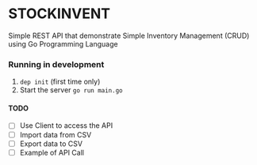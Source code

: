 # STOCKINVENT
Simple REST API that demonstrate Simple Inventory Management (CRUD) using Go Programming Language

### Running in development
1. `dep init` (first time only)
2. Start the server `go run main.go`

#### TODO
- [ ] Use Client to access the API
- [ ] Import data from CSV
- [ ] Export data to CSV
- [ ] Example of API Call
